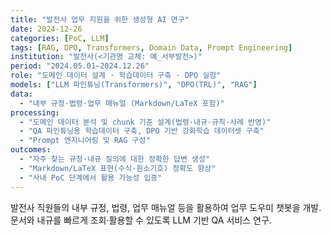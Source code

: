```yaml
---
title: "발전사 업무 지원을 위한 생성형 AI 연구"
date: 2024-12-26
categories: [PoC, LLM]
tags: [RAG, DPO, Transformers, Domain Data, Prompt Engineering]
institution: "발전사(<기관명 교체: 예_서부발전>)"
period: "2024.05.01–2024.12.26"
role: "도메인 데이터 설계 · 학습데이터 구축 · DPO 실험"
models: ["LLM 파인튜닝(Transformers)", "DPO(TRL)", "RAG"]
data:
  - "내부 규정·법령·업무 매뉴얼 (Markdown/LaTeX 포함)"
processing:
  - "도메인 데이터 분석 및 chunk 기준 설계(법령·내규·규칙·사례 반영)"
  - "QA 파인튜닝용 학습데이터 구축, DPO 기반 강화학습 데이터셋 구축"
  - "Prompt 엔지니어링 및 RAG 구성"
outcomes:
  - "자주 찾는 규정·내규 질의에 대한 정확한 답변 생성"
  - "Markdown/LaTeX 표현(수식·원소기호) 정확도 향상"
  - "사내 PoC 단계에서 활용 가능성 입증"
---
```


발전사 직원들의 내부 규정, 법령, 업무 매뉴얼 등을 활용하여 업무 도우미 챗봇을 개발. 문서와 내규를 빠르게 조회·활용할 수 있도록 LLM 기반 QA 서비스 연구.

